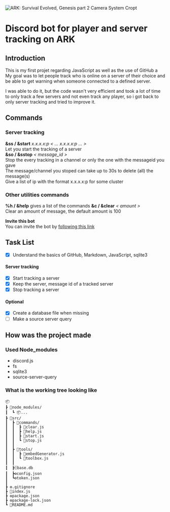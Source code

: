 ![ARK: Survival Evolved, Genesis part 2 Camera System Cropt](https://i.imgur.com/IfNjeu7.jpeg)
# Discord bot for player and server tracking on ARK  
## Introduction  
This is my first projet regarding JavaScript as well as the use of GitHub  a
My goal was to let people track who is online on a server of their choice
and be able to get warning when someone connected to a defined server.

I was able to do it, but the code wasn't very efficient and took a lot of time to only track a few servers and not even track any player, so i got back to only server tracking and tried to improve it.  

## Commands  
### Server tracking
**&ss / &start** *x.x.x.x:p  < ... x.x.x.x:p ... >*  
Let you start the tracking of a server  
**&so / &sstop** *< message_id >*  
Stop the every tracking in a channel or only the one with the messageid you gave  
The message/channel you stoped can take up to 30s to delete (all) the message(s)  
Give a list of ip with the format x.x.x.x:p for some cluster  

### Other utilities commands  
**%h / &help**
gives a list of the commands
**&c / &clear** *< amount >*  
Clear an amount of message, the default amount is 100  

**Invite this bot**  
‎‎You can invite the bot by [following this link](https://bit.ly/30LMOoe)  
## Task List  
- [x] Understand the basics of GitHub, Markdown, JavaScript, sqlite3  

#### Server tracking
- [x] Start tracking a server  
- [x] Keep the server, message id of a tracked server  
- [x] Stop tracking a server  

#### Optional
- [x] Create a database file when missing
- [ ] Make a source server query

## How was the project made  
### Used Node_modules  
- discord.js  
- fs
- sqlite3  
- source-server-query  

### What is the working tree looking like  
```
📦  
┣ 📂node_modules/  
┃  ┗ 📦...  
┣ 📂src/  
┃  ┣ 📂commands/  
┃  ┃  ┣ 📜clear.js  
┃  ┃  ┣ 📜help.js  
┃  ┃  ┣ 📜start.js 
┃  ┃  ┗ 📜stop.js
┃  ┃
┃  ┣ 📂tools/  
┃  ┃  ┣ 📜embedGenerator.js 
┃  ┃  ┗ 📜toolbox.js
┃  ┃
┃  ┣🗄️base.db  
┃  ┣⚙️config.json
┃  ┗⚙️token.json
┃ 
┣ ⚙️.gitignore  
┣ 📜index.js  
┣ ⚙️package.json  
┣ ⚙️package-lock.json  
┗ 📝README.md  
``` 